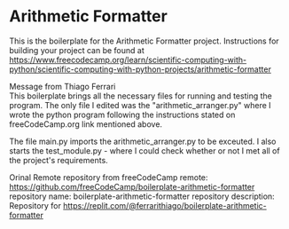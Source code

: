 # Arithmetic Formatter

This is the boilerplate for the Arithmetic Formatter project. Instructions for building your project can be found at https://www.freecodecamp.org/learn/scientific-computing-with-python/scientific-computing-with-python-projects/arithmetic-formatter

Message from Thiago Ferrari  
This boilerplate brings all the necessary files for running and testing the program.
The only file I edited was the "arithmetic_arranger.py" where I wrote the python program following the instructions stated on freeCodeCamp.org link mentioned above.  

The file main.py imports the arithmetic_arranger.py to be exceuted. I also starts the test_module.py - where I could check whether or not I met all of the project's requirements.


Orinal Remote repository from freeCodeCamp
remote: https://github.com/freeCodeCamp/boilerplate-arithmetic-formatter
repository name: boilerplate-arithmetic-formatter
repository description: Repository for https://replit.com/@ferrarithiago/boilerplate-arithmetic-formatter

